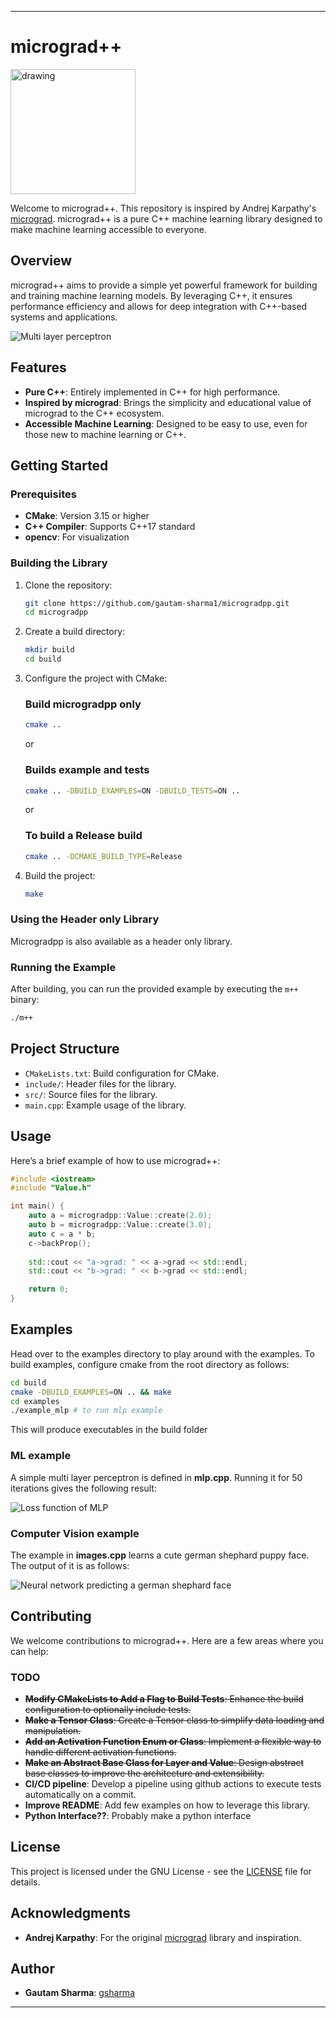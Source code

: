 
---

# micrograd++

<img src="/public/german_shephard.jpg" alt="drawing" width="200" height="200"/>

Welcome to micrograd++. This repository is inspired by Andrej Karpathy's [micrograd](https://github.com/karpathy/micrograd). micrograd++ is a pure C++ machine learning library designed to make machine learning accessible to everyone.

## Overview

micrograd++ aims to provide a simple yet powerful framework for building and training machine learning models. By leveraging C++, it ensures performance efficiency and allows for deep integration with C++-based systems and applications.

![Multi layer perceptron](/public/mlp.gif)

## Features

- **Pure C++**: Entirely implemented in C++ for high performance.
- **Inspired by micrograd**: Brings the simplicity and educational value of micrograd to the C++ ecosystem.
- **Accessible Machine Learning**: Designed to be easy to use, even for those new to machine learning or C++.

## Getting Started

### Prerequisites

- **CMake**: Version 3.15 or higher
- **C++ Compiler**: Supports C++17 standard
- **opencv**: For visualization

### Building the Library

1. Clone the repository:
   ```sh
   git clone https://github.com/gautam-sharma1/microgradpp.git
   cd microgradpp
   ```

2. Create a build directory:
   ```sh
   mkdir build
   cd build
   ```

3. Configure the project with CMake:
   ### Build microgradpp only
      ```sh
      cmake ..
      ```
   or
   ### Builds example and tests
   ```sh
   cmake .. -DBUILD_EXAMPLES=ON -DBUILD_TESTS=ON ..
   ```
   or
   ### To build a Release build
   ```sh
   cmake .. -DCMAKE_BUILD_TYPE=Release
   ```

4. Build the project:
   ```sh
   make
   ```

### Using the Header only Library

Microgradpp is also available as a header only library. 


### Running the Example

After building, you can run the provided example by executing the `m++` binary:
```sh
./m++
```

## Project Structure

- `CMakeLists.txt`: Build configuration for CMake.
- `include/`: Header files for the library.
- `src/`: Source files for the library.
- `main.cpp`: Example usage of the library.

## Usage

Here’s a brief example of how to use micrograd++:

```cpp
#include <iostream>
#include "Value.h"

int main() {
    auto a = microgradpp::Value::create(2.0);
    auto b = microgradpp::Value::create(3.0);
    auto c = a * b;
    c->backProp();
    
    std::cout << "a->grad: " << a->grad << std::endl;
    std::cout << "b->grad: " << b->grad << std::endl;

    return 0;
}
```

## Examples

Head over to the examples directory to play around with the examples. To build examples, configure cmake from the root directory as follows:

```sh
cd build
cmake -DBUILD_EXAMPLES=ON .. && make
cd examples
./example_mlp # to run mlp example
```
This will produce executables in the build folder

### ML example
A simple multi layer perceptron is defined in 
**mlp.cpp**. Running it for 50 iterations gives the following result:

![Loss function of MLP](/public/mlp.png)

### Computer Vision example

The example in **images.cpp** learns a cute german shephard puppy face. The output of it is as follows:

![Neural network predicting a german shephard face](/public/gsd.gif)

## Contributing

We welcome contributions to micrograd++. Here are a few areas where you can help:

### TODO

- ~~**Modify CMakeLists to Add a Flag to Build Tests**: Enhance the build configuration to optionally include tests.~~
- ~~**Make a Tensor Class**: Create a Tensor class to simplify data loading and manipulation.~~
- ~~**Add an Activation Function Enum or Class**: Implement a flexible way to handle different activation functions.~~
- ~~**Make an Abstract Base Class for Layer and Value**: Design abstract base classes to improve the architecture and extensibility.~~
- **CI/CD pipeline**: Develop a pipeline using github actions to execute tests automatically on a commit.
- **Improve README**: Add few examples on how to leverage this library.
- **Python Interface??**: Probably make a python interface  

## License

This project is licensed under the GNU License - see the [LICENSE](LICENSE) file for details.

## Acknowledgments

- **Andrej Karpathy**: For the original [micrograd](https://github.com/karpathy/micrograd) library and inspiration.


## Author
- **Gautam Sharma**: [gsharma](https://www.gsharma.dev)

---
